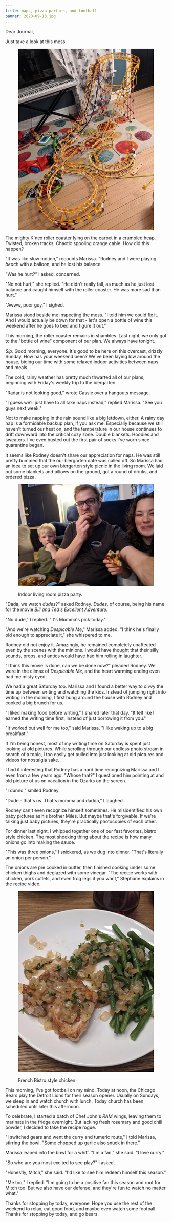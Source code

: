 ```yaml
---
title: naps, pizza parties, and football
banner: 2020-09-13.jpg
---
```


Dear Journal,

Just take a look at this mess.

<figure>
  <a href="/images/2020-09-13/roller-coaster.jpg">
    <img alt="2020 09 13 roller coaster" src="/images/2020-09-13/roller-coaster.jpg"/>
  </a>
</figure>

The mighty K'nex roller coaster lying on the carpet in a crumpled
heap.  Twisted, broken tracks.  Chaotic spooling orange cable.  How
did this happen?

"It was like slow motion," recounts Marissa.  "Rodney and I were
playing _beach_ with a balloon, and he lost his balance.

"Was he hurt?" I asked, concerned.

"No not hurt," she replied.  "He didn't really fall, as much as he
just lost balance and caught himself with the roller coaster.  He was
more sad than hurt."

"Awww, poor guy," I sighed.

Marissa stood beside me inspecting the mess.  "I told him we could fix
it.  And I would actually be down for that - let's open a bottle of
wine this weekend after he goes to bed and figure it out."

This morning, the roller coaster remains in shambles.  Last night, we
only got to the "bottle of wine" component of our plan.  We always
have tonight.

_Sip_.  Good morning, everyone.  It's good to be here on this
overcast, drizzly Sunday.  How has your weekend been?  We've been
laying low around the house, biding our time with some relaxed indoor
activities between naps and meals.

The cold, rainy weather has pretty much thwarted all of our plans,
beginning with Friday's weekly trip to the biergarten.

"Radar is not looking good," wrote Cassie over a hangouts message.

"I guess we'll just have to all take naps instead," replied Marissa.
"See you guys next week."

Not to make napping in the rain sound like a big letdown, either.  A
rainy day nap is a formidable backup plan, if you ask me.  Especially
because we still haven't turned our heat on, and the temperature in
our house continues to drift downward into the critical cozy zone.
Double blankets.  Hoodies and sweaters.  I've even busted out the
first pair of socks I've worn since quarantine began.

It seems like Rodney doesn't share our appreciation for naps.  He was
still pretty bummed that the our biergarten date was called off.  So
Marissa had an idea to set up our own biergarten style picnic in the
living room.  We laid out some blankets and pillows on the ground, got
a round of drinks, and ordered pizza.

<figure>
  <a href="/images/2020-09-13/pizza-party.jpg">
    <img alt="2020 09 13 pizza party" src="/images/2020-09-13/pizza-party.jpg"/>
  </a>
  <figcaption>
    <p>Indoor living room pizza party.</p>
  </figcaption>
</figure>

"Dada, we watch _dudes_?" asked Rodney.  _Dudes_, of course, being his
name for the movie _Bill and Ted's Excellent Adventure_.

"No dude," I replied.  "It's Momma's pick today."

"And we're watching _Despicable Me_," Marissa added.  "I think he's
finally old enough to appreciate it," she whispered to me.

Rodney did not enjoy it.  Amazingly, he remained completely unaffected
even by the scenes with the minions.  I would have thought that their
silly sounds, props, and antics would have had him rolling in
laughter.

"I think this movie is done, can we be done now?" pleaded Rodney.  We
were in the climax of _Despicable Me_, and the heart warming ending
even had me misty eyed.

We had a great Saturday too.  Marissa and I found a better way to
divvy the time up between writing and watching the kids.  Instead of
jumping right into writing in the morning, I first hung around the
house with Rodney and cooked a big brunch for us.

"I liked making food before writing," I shared later that day.  "It
felt like I earned the writing time first, instead of just borrowing
it from you."

"It worked out well for me too," said Marissa.  "I like waking up to a
big breakfast."

If I'm being honest, most of my writing time on Saturday is spent just
looking at old pictures.  While scrolling through our endless photo
stream in search of a topic, I too easily get pulled into just looking
at old pictures and videos for nostalgia sake.

I find it interesting that Rodney has a hard time recognizing Marissa
and I even from a few years ago.  "Whose that?" I questioned him
pointing at and old picture of us on vacation in the Ozarks on the
screen.

"I dunno," smiled Rodney.

"Dude - that's _us_.  That's momma and dadda," I laughed.

Rodney can't even recognize himself sometimes.  He misidentified his
own baby pictures as his brother Miles.  But maybe that's forgivable.
If we're talking just baby pictures, they're practically photocopies
of each other.

For dinner last night, I whipped together one of our fast favorites,
bistro style chicken.  The most shocking thing about the recipe is how
many onions go into making the sauce.

"This was three onions," I snickered, as we dug into dinner.  "That's
literally an onion per person."

The onions are pre cooked in butter, then finished cooking under some
chicken thighs and deglazed with some vinegar.  "The recipe works with
chicken, pork cutlets, and even frog legs if you want," Stephane
explains in the recipe video.

<figure>
  <a href="/images/2020-09-13/chicken.jpg">
    <img alt="2020 09 13 chicken" src="/images/2020-09-13/chicken.jpg"/>
  </a>
  <figcaption>
    <p>French Bistro style chicken</p>
  </figcaption>
</figure>

This morning, I've got football on my mind.  Today at noon, the
Chicago Bears play the Detroit Lions for their season opener.  Usually
on Sundays, we sleep in and watch church with lunch.  Today church has
been scheduled until later this afternoon.

To celebrate, I started a batch of Chef John's _RAM_ wings, leaving
them to marinate in the fridge overnight.  But lacking fresh rosemary
and good chili powder, I decided to take the recipe rogue.

"I switched gears and went the curry and tumeric route," I told
Marissa, stirring the bowl.  "Some chopped up garlic also snuck in
there."

Marissa leaned into the bowl for a whiff.  "I'm a fan," she said.  "I
love curry."

"So who are you most excited to see play?" I asked.

"Honestly, Mitch," she said.  "I'd like to see him redeem himself this
season."

"Me too," I replied.  "I'm going to be a positive fan this season and
root for Mitch too.  But we also have our defense, and they're fun to
watch no matter what."

Thanks for stopping by today, everyone.  Hope you use the rest of the
weekend to relax, eat good food, and maybe even watch some football.
Thanks for stopping by today, and go bears.
